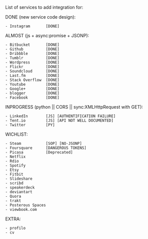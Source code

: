 List of services to add integration for:

DONE (new service code design):

    - Instagram       [DONE]

ALMOST (js + async:promise + JSONP):

    - Bitbucket       [DONE]
    - Github          [DONE]
    - Dribbble        [DONE]
    - Tumblr          [DONE]
    - Wordpress       [DONE]
    - Flickr          [DONE]
    - Soundcloud      [DONE]
    - Last.fm         [DONE]
    - Stack Overflow  [DONE]
    - Youtube         [DONE]
    - Google+         [DONE]
    - blogger         [DONE]
    - Facebook        [DONE]

INPROGRESS (python || CORS || sync:XMLHttpRequest with GET):

    - LinkedIn        [JS] [AUTHENTIFICATION FAILURE]
    - Tent.io         [JS] [API NOT WELL DOCUMENTED]
    - Twitter         [PY]

WICHLIST:

    - Steam           [SOP] [NO-JSONP]
    - Foursquare      [DANGEROUS TOKENS]
    - Picasa          [Deprecated]
    - Netflix
    - Rdio
    - Spotify
    - Etsy
    - Fitbit
    - Slideshare
    - scribd
    - speakerdeck
    - deviantart
    - Quora
    - trakt
    - Posterous Spaces
    - viewbook.com

EXTRA:

    - profilo
    - cv
